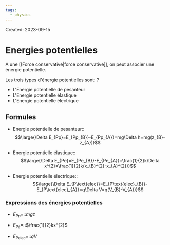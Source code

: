 ```yaml
---
tags:
  - physics
---
```

Created: 2023-09-15

# Energies potentielles
A une [[Force conservative|force conservative]], on peut associer une énergie potentielle.

Les trois types d'énergie potentielles sont:
?
- L'Energie potentielle de pesanteur
- L'Energie potentielle élastique
- L'Energie potentielle électrique
<!--SR:!2023-12-18,58,250-->

## Formules
- Energie potentielle de pesanteur::$$\large{\Delta E_{Pp}=E_{Pp_{B}}-E_{Pp_{A}}=mg\Delta h=mg(z_{B}-z_{A})}$$
<!--SR:!2023-12-13,56,250-->
- Energie potentielle élastique::$$\large{\Delta E_{Pe}=E_{Pe_{B}}-E_{Pe_{A}}=\frac{1}{2}k\Delta x^{2}=\frac{1}{2}k(x_{B}^{2}-x_{A}^{2})}$$
<!--SR:!2024-01-02,68,250-->
- Energie potentielle électrique::$$\large{\Delta E_{P\text{elec}}=E_{P\text{elec}_{B}}-E_{P\text{elec}_{A}}=q\Delta V=q(V_{B}-V_{A})}$$
<!--SR:!2024-02-01,57,170-->

### Expressions des énergies potentielles
- $E_{Pp}=$::$mgz$
<!--SR:!2024-01-31,79,230-->
- $E_{Pe}=$::$\frac{1}{2}kx^{2}$
<!--SR:!2024-02-03,64,190-->
- $E_{P\text{elec}}=$::$qV$
<!--SR:!2023-12-28,64,250-->